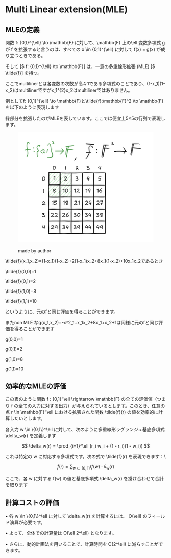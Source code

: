 # Multi Linear extension(MLE)

## MLEの定義

&#x20;関数 f: {0,1}^{\ell} \to \mathbb{F} に対して、\mathbb{F} 上の\ell 変数多項式 g が f を拡張すると言うのは、すべての x \in {0,1}^{\ell} に対して f(x) = g(x) が成り立つときである。

そして \[$ f: {0,1}^{\ell} \to \mathbb{F}] は、一意の多重線形拡張 (MLE) \[$ \tilde{f}] を持つ。

ここでmultilinerとは各変数の次数が高々1である多項式のことであり、(1-x\_1)(1-x\_2)はmultilinerですがx\_1^{2}x\_2はmultilinerではありません。



例としてf: {0,1}^{\ell} \to \mathbb{F}と\tilde{f}:\mathbb{F}^2 \to \mathbb{F}を以下のように表現します

緑部分を拡張したのがMLEを表しています。ここでは便宜上5×5の行列で表現します。

<figure><img src="../../.gitbook/assets/スクリーンショット 2024-11-05 20.28.49.png" alt=""><figcaption><p>made by author</p></figcaption></figure>



\tilde{f}(x\_1,x\_2)=(1-x\_1)(1-x\_2)+2(1-x\_1)x\_2+8x\_1(1-x\_2)+10x\_1x\_2であるとき

\tilde{f}(0,0)=1

\tilde{f}(0,1)=2

\tilde{f}(1,0)=8

\tilde{f}(1,1)=10

というように、元のfと同じ評価を得ることができます。

またnon MLE なg(x\_1,x\_2)=-x^2\_1+x\_1x\_2+8x\_1+x\_2+1は同様に元のfと同じ評価を得ることができます

g(0,0)=1

g(0,1)=2

g(1,0)=8

g(1,1)=10



## 効率的なMLEの評価

この表のように関数 f : {0,1}^\ell \rightarrow \mathbb{F} の全ての評価値（つまり f の全ての入力に対する出力）が与えられているとします。このとき、任意の点 r \in \mathbb{F}^\ell における拡張された関数 \tilde{f}(r) の値を効率的に計算したいとします。



各入力  w \in \\{0,1\\}^\ell  に対して、次のように多重線形ラグランジュ基底多項式  \delta\_w(r)  を定義します

$$
\delta_w(r) = \prod_{i=1}^\ell (r_i w_i + (1 - r_i)(1 - w_i))
$$

これは特定の  w  に対応する多項式です。次の式で  \tilde{f}(r)  を表現できます：\


$$
\tilde{f}(r) = \sum_{w \in \{0,1\}^\ell} f(w) \cdot \delta_w(r)
$$

ここで、各  w  に対する  f(w)  の値と基底多項式  \delta\_w(r)  を掛け合わせて合計を取ります



## 計算コストの評価

• 各  w \in \\{0,1\\}^\ell  に対して  \delta\_w(r)  を計算するには、 O(\ell)  のフィールド演算が必要です。

• よって、全体での計算量は  O(\ell 2^\ell)  となります。

• さらに、動的計画法を用いることで、計算時間を  O(2^\ell)  に減らすことができます。
